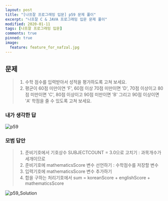 ```yaml
---
layout: post
title: "[나프잘 프로그래밍 입문] p59 문제 풀이"
excerpt: "나프잘 C & JAVA 프로그래밍 입문 문제 풀이"
modified: 2020-01-11
tags: [나프잘 프로그래밍 입문]
comments: true
pinned: true
image:
  feature: feature_for_nafzal.jpg
---
```


## 문제

> 1. 수학 점수를 입력받아서 성적을 평가하도록 고쳐 보세요.
> 2. 평균이 60점 미만이연 'F', 60점 이상 70점 미만이면 'D', 70점 이상이고 80점 미만이면 'C', 80점 이상이고 90점 미만이면 'B' 그리고 90점 이상이면 'A' 학점을 줄 수 있도록 고쳐 보세요.

### 내가 생각한 답

![p59](https://user-images.githubusercontent.com/25213941/72202402-60b45a00-34a2-11ea-9200-89b54277b461.png)


### 모범 답안

>1. 준비기호에서 기호상수 SUBJECTCOUNT = 3.0으로 고치기 : 과목개수가 세개이므로
>2. 준비기호에 mathematicsScore 변수 선언하기 : 수학점수를 저장할 변수
>3. 입력기호에 mathematicsScore 변수 추가하기
>4. 합을 구하는 처리기호에서 sum = koreanScore + englishScore + mathematicsScore

![p59_Solution](https://user-images.githubusercontent.com/25213941/72202405-6f027600-34a2-11ea-8fdc-5e3436273bed.PNG)